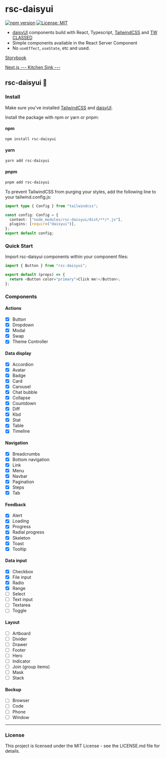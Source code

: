 # rsc-daisyui

[![npm version](https://badge.fury.io/js/rsc-daisyui.svg)](https://badge.fury.io/js/rsc-daisyui)
[![License: MIT](https://img.shields.io/badge/License-MIT-yellow.svg)](https://opensource.org/licenses/MIT)

- [daisyUI](https://daisyui.com/) components build with React, Typescript, [TailwindCSS](https://tailwindcss.com/) and [TW CLASSED](https://tw-classed.vercel.app/)
- Simple components available in the React Server Component
- No `useEffect`, `useState`, etc and used.

[Storybook](https://yoshi6jp.github.io/rsc-daisyui/)

[Next.js --- Kitchen Sink ---](https://rsc-daisyui-web.vercel.app/)

## rsc-daisyui 🌼

### Install

Make sure you've installed [TailwindCSS](https://tailwindcss.com/docs/installation) and [daisyUI](https://daisyui.com/docs/install/).

Install the package with npm or yarn or pnpm:

#### npm

```bash
npm install rsc-daisyui
```

#### yarn

```bash
yarn add rsc-daisyui
```

#### pnpm

```bash
pnpm add rsc-daisyui
```

To prevent TailwindCSS from purging your styles, add the following line to your tailwind.config.js:

```ts
import type { Config } from "tailwindcss";

const config: Config = {
  content: ["node_modules/rsc-daisyui/dist/**/*.js"],
  plugins: [require("daisyui")],
};
export default config;
```

### Quick Start

Import rsc-daisyui components within your component files:

```js
import { Button } from "rsc-daisyui";

export default (props) => {
  return <Button color="primary">Click me!</Button>;
};
```

### Components

#### Actions

- [x] Button
- [x] Dropdown
- [x] Modal
- [x] Swap
- [x] Theme Controller

#### Data display

- [x] Accordion
- [x] Avatar
- [x] Badge
- [x] Card
- [x] Carousel
- [x] Chat bubble
- [x] Collapse
- [x] Countdown
- [x] Diff
- [x] Kbd
- [x] Stat
- [x] Table
- [x] Timeline

#### Navigation

- [x] Breadcrumbs
- [x] Bottom navigation
- [x] Link
- [x] Menu
- [x] Navbar
- [x] Pagination
- [x] Steps
- [x] Tab

#### Feedback

- [x] Alert
- [x] Loading
- [x] Progress
- [x] Radial progress
- [x] Skeleton
- [x] Toast
- [x] Tooltip

#### Data input

- [x] Checkbox
- [x] File input
- [x] Radio
- [x] Range
- [ ] Select
- [ ] Text input
- [ ] Textarea
- [ ] Toggle

#### Layout

- [ ] Artboard
- [ ] Divider
- [ ] Drawer
- [ ] Footer
- [ ] Hero
- [ ] Indicator
- [ ] Join (group items)
- [ ] Mask
- [ ] Stack

#### Bockup

- [ ] Browser
- [ ] Code
- [ ] Phone
- [ ] Window

---

### License

This project is licensed under the MIT License - see the LICENSE.md file for details.
